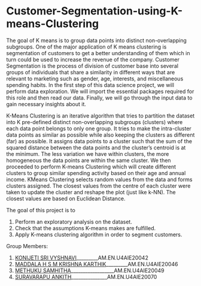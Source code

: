 # Customer-Segmentation-using-K-means-Clustering
The goal of K means is to group data points into distinct non-overlapping subgroups. One of the major application of K means clustering is segmentation of customers to get a better understanding of them which in turn could be used to increase the revenue of the company. Customer Segmentation is the process of division of customer base into several groups of individuals that share a similarity in different ways that are relevant to marketing such as gender, age, interests, and miscellaneous spending habits. In the first step of this data science project, we will perform data exploration. We will import the essential packages required for this role and then read our data. Finally, we will go through the input data to gain necessary insights about it.

K-Means Clustering is an iterative algorithm that tries to partition the dataset into K pre-defined distinct non-overlapping subgroups (clusters) where each data point belongs to only one group. It tries to make the intra-cluster data points as similar as possible while also keeping the clusters as different (far) as possible. It assigns data points to a cluster such that the sum of the squared distance between the data points and the cluster’s centroid is at the minimum. The less variation we have within clusters, the more homogeneous the data points are within the same cluster. We then proceeded to perform K-means Clustering which will create different clusters to group similar spending activity based on their age and annual income. KMeans Clustering selects random values from the data and forms clusters assigned. The closest values from the centre of each cluster were taken to update the cluster and reshape the plot (just like k-NN). The closest values are based on Euclidean Distance.

The goal of this project is to 
   1. Perform an exploratory analysis on the dataset.
   2. Check that the assumptions K-means makes are fulfilled.
   3. Apply K-means clustering algorithm in order to segment customers.
   
Group Members:
   1. [KONIJETI SRI VYSHNAVI](https://github.com/srivyshnavikonijeti)_________AM.EN.U4AIE20042
   2. [MADDALA H S M KRISHNA KARTHIK](https://github.com/karthik1124)_________AM.EN.U4AIE20046
   3. [METHUKU SAMHITHA](https://github.com/METHUKUSAMHITHA)__________________AM.EN.U4AIE20049
   4. [SURAVARAPU ANKITH](https://github.com/Ankith-Suravarapu)_______________AM.EN.U4AIE20070

